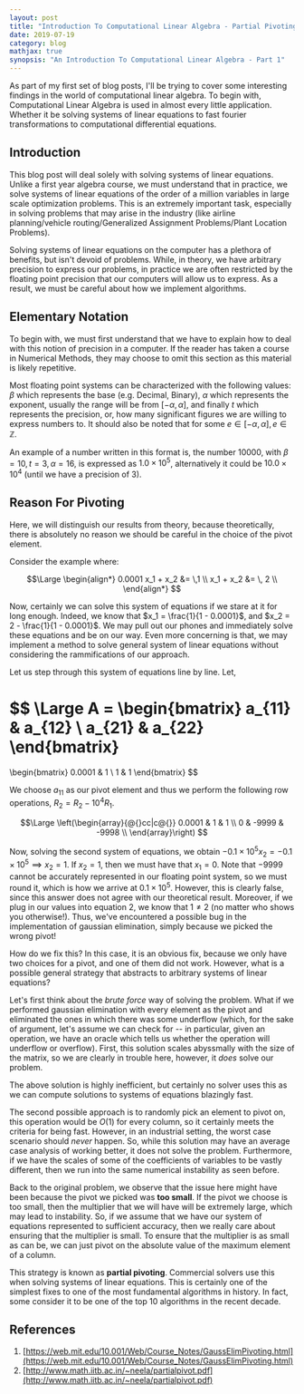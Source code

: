 ```yaml
---
layout: post
title: "Introduction To Computational Linear Algebra - Partial Pivoting"
date: 2019-07-19
category: blog
mathjax: true
synopsis: "An Introduction To Computational Linear Algebra - Part 1"
---
```


As part of my first set of blog posts, I'll be trying to cover some interesting findings in the world of computational linear algebra. To begin with, Computational Linear Algebra is used in almost every little application. Whether it be solving systems of linear equations to fast fourier transformations to computational differential equations.

## Introduction


This blog post will deal solely with solving systems of linear equations. Unlike a first year algebra course, we must understand that in practice, we solve systems of linear equations of the order of a million variables in large scale optimization problems. This is an extremely important task, especially in solving problems that may arise in the industry (like airline planning/vehicle routing/Generalized Assignment Problems/Plant Location Problems).

Solving systems of linear equations on the computer has a plethora of benefits, but isn't devoid of problems. While, in theory, we have arbitrary precision to express our problems, in practice we are often restricted by the floating point precision that our computers will allow us to express. As a result, we must be careful about how we implement algorithms.

## Elementary Notation

To begin with, we must first understand that we have to explain how to deal with this notion of precision in a computer. If the reader has taken a course in Numerical Methods, they may choose to omit this section as this material is likely repetitive.

Most floating point systems can be characterized with the following values: $\beta$ which represents the base (e.g. Decimal, Binary), $\alpha$ which represents the exponent, usually the range will be from $[-\alpha, \alpha]$, and finally $t$ which represents the precision, or, how many significant figures we are willing to express numbers to. It should also be noted that for some $e \in [-\alpha, \alpha], e \in \mathbb{Z}$.

An example of a number written in this format is, the number $10000$, with $\beta = 10, t = 3, \alpha = 16$, is expressed as $1.0 \times 10^5$, alternatively it could be $10.0 \times 10^4$ (until we have a precision of $3$).

## Reason For Pivoting

Here, we will distinguish our results from theory, because theoretically, there is absolutely no reason we should be careful in the choice of the pivot element.

Consider the example where:

$$\Large \begin{align*}
  0.0001 x_1 + x_2  &= \,1 \\
  x_1 + x_2 &= \, 2 \\
\end{align*} $$

Now, certainly we can solve this system of equations if we stare at it for long enough. Indeed, we know that $x_1 = \frac{1}{1 - 0.0001}$, and $x_2 = 2 - \frac{1}{1 - 0.0001}$. We may pull out our phones and immediately solve these equations and be on our way. Even more concerning is that, we may implement a method to solve general system of linear equations without considering the rammifications of our approach.

Let us step through this system of equations line by line. Let,

$$ \Large
A =
\begin{bmatrix}
    a_{11} & a_{12} \\
    a_{21} & a_{22}
  \end{bmatrix}
  =
  \begin{bmatrix}
    0.0001 & 1 \\
    1 & 1
  \end{bmatrix}
$$

We choose $a_{11}$ as our pivot element and thus we perform the following row operations, $R_2 = R_2 - 10^4 R_1$.

$$\Large
\left(\begin{array}{@{}cc|c@{}}
     0.0001 &  1 & 1 \\
    0 &  -9999 & -9998 \\
\end{array}\right)
$$

Now, solving the second system of equations, we obtain $-0.1 \times 10^{5} x_2 = -0.1 \times 10^{5} \implies x_2 = 1$. If $x_2 = 1$, then we must have that $x_1 = 0$. Note that $-9999$ cannot be accurately represented in our floating point system, so we must round it, which is how we arrive at $0.1 \times 10^5$. However, this is clearly false, since this answer does not agree with our theoretical result. Moreover, if we plug in our values into equation $2$, we know that $1 \neq 2$ (no matter who shows you otherwise!). Thus, we've encountered a possible bug in the implementation of gaussian elimination, simply because we picked the wrong pivot!

How do we fix this? In this case, it is an obvious fix, because we only have two choices for a pivot, and one of them did not work. However, what is a possible general strategy that abstracts to arbitrary systems of linear equations?

Let's first think about the _brute force_ way of solving the problem. What if we performed gaussian elimination with every element as the pivot and eliminated the ones in which there was some underflow (which, for the sake of argument, let's assume we can check for -- in particular, given an operation, we have an oracle which tells us whether the operation will underflow or overflow). First, this solution scales abyssmally with the size of the matrix, so we are clearly in trouble here, however, it _does_ solve our problem.

The above solution is highly inefficient, but certainly no solver uses this as we can compute solutions to systems of equations blazingly fast.

The second possible approach is to randomly pick an element to pivot on, this operation would be $O(1)$ for every column, so it certainly meets the criteria for being fast. However, in an industrial setting, the worst case scenario should _never_ happen. So, while this solution may have an average case analysis of working better, it does not solve the problem. Furthermore, if we have the scales of some of the coefficients of variables to be vastly different, then we run into the same numerical instability as seen before.

Back to the original problem, we observe that the issue here might have been because the pivot we picked was **too small**. If the pivot we choose is too small, then the multiplier that we will have will be extremely large, which may lead to instability. So, if we assume that we have our system of equations represented to sufficient accuracy, then we really care about ensuring that the multiplier is small. To ensure that the multiplier is as small as can be, we can just pivot on the absolute value of the maximum element of a column.

This strategy is known as **partial pivoting**. Commercial solvers use this when solving systems of linear equations. This is certainly one of the simplest fixes to one of the most fundamental algorithms in history. In fact, some consider it to be one of the top $10$ algorithms in the recent decade.

## References

1. [https://web.mit.edu/10.001/Web/Course_Notes/GaussElimPivoting.html](https://web.mit.edu/10.001/Web/Course_Notes/GaussElimPivoting.html)
2. [http://www.math.iitb.ac.in/~neela/partialpivot.pdf](http://www.math.iitb.ac.in/~neela/partialpivot.pdf)
